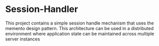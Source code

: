 # Session-Handler

This project contains a simple session handle mechanism that uses the memento design pattern. 
This architecture can be used in a distributed environment where application state can be maintained across multiple server instances
